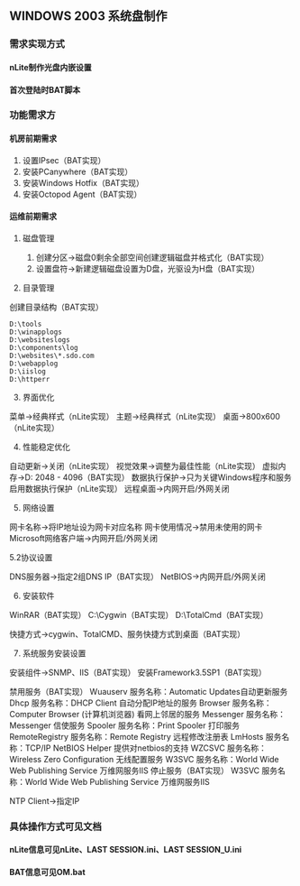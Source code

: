 ## WINDOWS 2003 系统盘制作

### 需求实现方式
#### nLite制作光盘内嵌设置
#### 首次登陆时BAT脚本

### 功能需求方
#### 机房前期需求
1. 设置IPsec（BAT实现）
2. 安装PCanywhere（BAT实现）
3. 安装Windows Hotfix（BAT实现）
4. 安装Octopod Agent（BAT实现）

#### 运维前期需求

1. 磁盘管理
    1. 创建分区->磁盘0剩余全部空间创建逻辑磁盘并格式化（BAT实现） 
    2. 设置盘符->新建逻辑磁盘设置为D盘，光驱设为H盘（BAT实现）

2. 目录管理

创建目录结构（BAT实现）

    D:\tools
    D:\winapplogs
    D:\websiteslogs
    D:\components\log
    D:\websites\*.sdo.com
    D:\webapplog
    D:\iislog
    D:\httperr

3. 界面优化

菜单->经典样式（nLite实现）
主题->经典样式（nLite实现）
桌面->800x600（nLite实现）

4. 性能稳定优化

自动更新->关闭（nLite实现）
视觉效果->调整为最佳性能（nLite实现）
虚拟内存->D: 2048 - 4096（BAT实现）
数据执行保护->只为关键Windows程序和服务启用数据执行保护（nLite实现）
远程桌面->内网开启/外网关闭

5. 网络设置

网卡名称->将IP地址设为网卡对应名称
网卡使用情况->禁用未使用的网卡
Microsoft网络客户端->内网开启/外网关闭

5.2协议设置

DNS服务器->指定2组DNS IP（BAT实现）
NetBIOS->内网开启/外网关闭

6. 安装软件

WinRAR（BAT实现）
C:\Cygwin（BAT实现）
D:\TotalCmd（BAT实现）

快捷方式->cygwin、TotalCMD、服务快捷方式到桌面（BAT实现）

7. 系统服务安装设置

安装组件->SNMP、IIS（BAT实现）
安装Framework3.5SP1（BAT实现）

禁用服务（BAT实现）
Wuauserv 服务名称：Automatic Updates自动更新服务
Dhcp 服务名称：DHCP Client 自动分配IP地址的服务
Browser 服务名称：Computer Browser (计算机浏览器) 看网上邻居的服务
Messenger 服务名称：Messenger 信使服务
Spooler 服务名称：Print Spooler 打印服务
RemoteRegistry 服务名称：Remote Registry 远程修改注册表
LmHosts 服务名称：TCP/IP NetBIOS Helper 提供对netbios的支持
WZCSVC 服务名称：Wireless Zero Configuration 无线配置服务
W3SVC 服务名称：World Wide Web Publishing Service 万维网服务IIS
停止服务（BAT实现）
W3SVC 服务名称：World Wide Web Publishing Service 万维网服务IIS

NTP Client->指定IP

### 具体操作方式可见文档
#### nLite信息可见nLite、LAST SESSION.ini、LAST SESSION_U.ini
#### BAT信息可见OM.bat